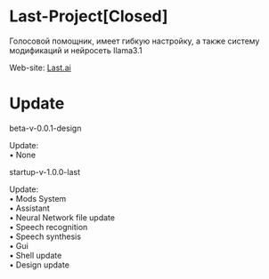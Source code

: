 # Last-Project[Closed]
Голосовой помощник, имеет гибкую настройку, а также систему модификаций и нейросеть llama3.1

Web-site: [Last.ai](http://last.ai.tilda.ws/)

# Update
beta-v-0.0.1-design 
  
   Update:  
    • None

startup-v-1.0.0-last

   Update:  
    • Mods System  
    • Assistant  
    • Neural Network file update  
    • Speech recognition  
    • Speech synthesis  
    • Gui  
    • Shell update  
    • Design update  
